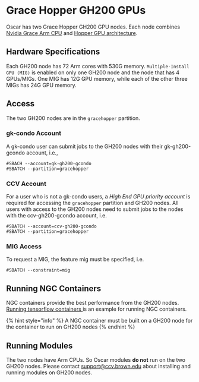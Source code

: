 # Grace Hopper GH200 GPUs

Oscar has two Grace Hopper GH200 GPU nodes. Each node combines [Nvidia Grace Arm CPU](https://www.nvidia.com/en-us/data-center/grace-cpu/) and [Hopper GPU architecture](https://www.nvidia.com/en-us/data-center/technologies/hopper-architecture/).&#x20;

## Hardware Specifications

Each GH200 node has 72 Arm cores with 530G memory. `Multiple-Install GPU (MIG)` is enabled on only one GH200 node and the node that has 4 GPUs/MIGs. One MIG has 12G GPU memory, while each of the other three MIGs has 24G GPU memory.

## Access

The two GH200 nodes are in the `gracehopper` partition.&#x20;

### gk-condo Account

A gk-condo user can submit jobs to the GH200 nodes with their gk-gh200-gcondo account, i.e.,

```
#SBACH --account=gk-gh200-gcondo
#SBATCH --partition=gracehopper
```

### CCV Account&#x20;

For a user who is not a gk-condo users, a _High End GPU priority account_ is required for accessing the `gracehopper` partition and GH200 nodes. All users with access to the GH200 nodes need to submit jobs to the nodes with the ccv-gh200-gcondo account, i.e.

```
#SBATCH --account=ccv-gh200-gcondo
#SBATCH --partition=gracehopper
```

### MIG Access

To request a MIG, the feature mig must be specified, i.e.

```
#SBATCH --constraint=mig
```

## Running NGC Containers&#x20;

NGC containers provide the best performance from the GH200 nodes. [Running tensorflow containers ](../installing-frameworks-pytorch-tensorflow-jax/installing-tensorflow.md)is an example for running NGC containers.&#x20;

{% hint style="info" %}
A NGC container must be built on a GH200 node for the container to run on GH200 nodes
{% endhint %}

## Running Modules

The two nodes have Arm CPUs. So Oscar modules **do not** run on the two GH200 nodes. Please contact support@ccv.brown.edu about installing and running modules on GH200 nodes.

